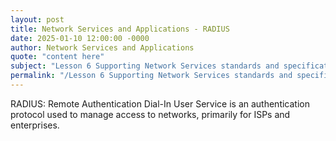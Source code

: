 ```yaml
---
layout: post
title: Network Services and Applications - RADIUS
date: 2025-01-10 12:00:00 -0000
author: Network Services and Applications
quote: "content here"
subject: "Lesson 6 Supporting Network Services standards and specifications"
permalink: "/Lesson 6 Supporting Network Services standards and specifications/Network Services and Applications/Network Services and Applications - RADIUS"
---
```


RADIUS: Remote Authentication Dial-In User Service is an authentication protocol used to manage access to networks, primarily for ISPs and enterprises.
